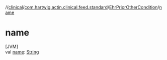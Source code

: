 //[clinical](../../../index.md)/[com.hartwig.actin.clinical.feed.standard](../index.md)/[EhrPriorOtherCondition](index.md)/[name](name.md)

# name

[JVM]\
val [name](name.md): [String](https://kotlinlang.org/api/latest/jvm/stdlib/kotlin/-string/index.html)
